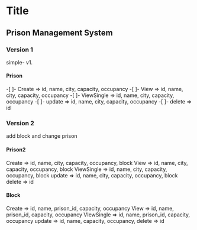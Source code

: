 # Title

## Prison Management System

### Version 1

simple- v1.

#### Prison

-[ ]- Create =>  id, name, city, capacity, occupancy
-[ ]- View => id, name, city, capacity, occupancy
-[ ]- ViewSingle => id, name, city, capacity, occupancy
-[ ]- update => id, name, city, capacity, occupancy
-[ ]- delete => id

### Version 2

add block and change prison

#### Prison2

Create =>  id, name, city, capacity, occupancy, block
View => id, name, city, capacity, occupancy, block
ViewSingle => id, name, city, capacity, occupancy, block
update => id, name, city, capacity, occupancy, block
delete => id

#### Block

Create => id, name, prison_id, capacity, occupancy
View => id, name, prison_id, capacity, occupancy
VIewSingle => id, name, prison_id, capacity, occupancy
update => id, name, capacity, occupancy,
delete => id
